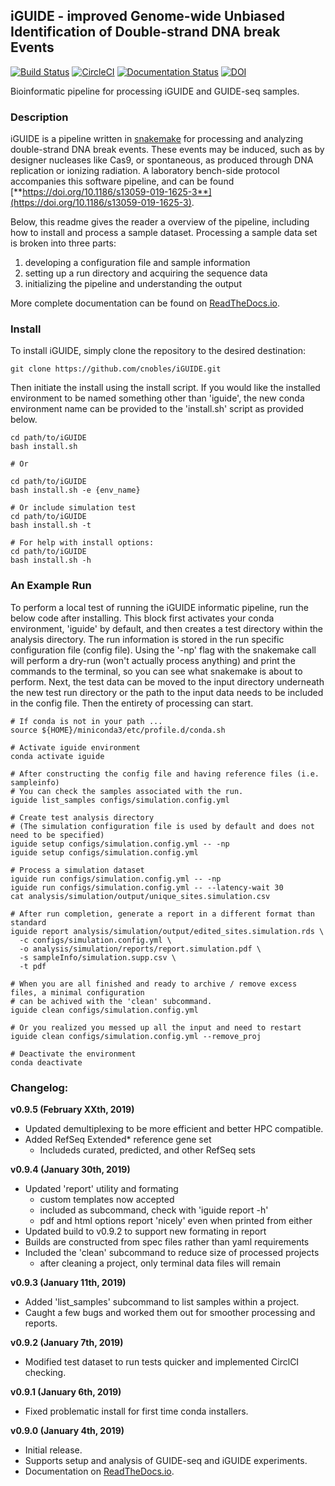## iGUIDE - improved Genome-wide Unbiased Identification of Double-strand DNA break Events
[![Build Status](https://travis-ci.org/cnobles/iGUIDE.svg?branch=master)](https://travis-ci.org/cnobles/iGUIDE)
[![CircleCI](https://circleci.com/gh/cnobles/iGUIDE.svg?style=svg)](https://circleci.com/gh/cnobles/iGUIDE)
[![Documentation Status](https://readthedocs.org/projects/iguide/badge/?version=latest)](http://iguide.readthedocs.io/en/latest/?badge=latest)
[![DOI](https://zenodo.org/badge/88088016.svg)](https://zenodo.org/badge/latestdoi/88088016)


Bioinformatic pipeline for processing iGUIDE and GUIDE-seq samples.

### Description
iGUIDE is a pipeline written in [snakemake](http://snakemake.readthedocs.io/) for processing and analyzing double-strand DNA break events. These events may be induced, such as by designer nucleases like Cas9, or spontaneous, as produced through DNA replication or ionizing radiation. A laboratory bench-side protocol accompanies this software pipeline, and can be found [**https://doi.org/10.1186/s13059-019-1625-3**](https://doi.org/10.1186/s13059-019-1625-3). 

Below, this readme gives the reader a overview of the pipeline, including how to install and process a sample dataset. Processing a sample data set is broken into three parts: 

1) developing a configuration file and sample information
2) setting up a run directory and acquiring the sequence data
3) initializing the pipeline and understanding the output

More complete documentation can be found on [ReadTheDocs.io](https://iguide.readthedocs.io/en/latest/index.html).

### Install
To install iGUIDE, simply clone the repository to the desired destination:

```
git clone https://github.com/cnobles/iGUIDE.git
```

Then initiate the install using the install script. If you would like the installed environment to be named something other than 'iguide', the new conda environment name can be provided to the 'install.sh' script as provided below.

```
cd path/to/iGUIDE
bash install.sh

# Or

cd path/to/iGUIDE
bash install.sh -e {env_name}

# Or include simulation test
cd path/to/iGUIDE
bash install.sh -t

# For help with install options:
cd path/to/iGUIDE
bash install.sh -h
```

### An Example Run
To perform a local test of running the iGUIDE informatic pipeline, run the below code after installing. This block first activates your conda environment, 'iguide' by default, and then creates a test directory within the analysis directory. The run information is stored in the run specific configuration file (config file). Using the '-np' flag with the snakemake call will perform a dry-run (won't actually process anything) and print the commands to the terminal, so you can see what snakemake is about to perform. Next, the test data can be moved to the input directory underneath the new test run directory or the path to the input data needs to be included in the config file. Then the entirety of processing can start. 

```
# If conda is not in your path ...
source ${HOME}/miniconda3/etc/profile.d/conda.sh

# Activate iguide environment
conda activate iguide

# After constructing the config file and having reference files (i.e. sampleinfo)
# You can check the samples associated with the run.
iguide list_samples configs/simulation.config.yml

# Create test analysis directory
# (The simulation configuration file is used by default and does not need to be specified)
iguide setup configs/simulation.config.yml -- -np
iguide setup configs/simulation.config.yml

# Process a simulation dataset
iguide run configs/simulation.config.yml -- -np
iguide run configs/simulation.config.yml -- --latency-wait 30
cat analysis/simulation/output/unique_sites.simulation.csv

# After run completion, generate a report in a different format than standard
iguide report analysis/simulation/output/edited_sites.simulation.rds \
  -c configs/simulation.config.yml \
  -o analysis/simulation/reports/report.simulation.pdf \
  -s sampleInfo/simulation.supp.csv \
  -t pdf

# When you are all finished and ready to archive / remove excess files, a minimal configuration
# can be achived with the 'clean' subcommand.
iguide clean configs/simulation.config.yml

# Or you realized you messed up all the input and need to restart
iguide clean configs/simulation.config.yml --remove_proj

# Deactivate the environment
conda deactivate
```

### Changelog:

**v0.9.5 (February XXth, 2019)**

* Updated demultiplexing to be more efficient and better HPC compatible.
* Added RefSeq Extended* reference gene set
  + Includeds curated, predicted, and other RefSeq sets

**v0.9.4 (January 30th, 2019)**

* Updated 'report' utility and formating
  + custom templates now accepted
  + included as subcommand, check with 'iguide report -h'
  + pdf and html options report 'nicely' even when printed from either
* Updated build to v0.9.2 to support new formating in report
* Builds are constructed from spec files rather than yaml requirements
* Included the 'clean' subcommand to reduce size of processed projects
  + after cleaning a project, only terminal data files will remain

**v0.9.3 (January 11th, 2019)**

* Added 'list_samples' subcommand to list samples within a project.
* Caught a few bugs and worked them out for smoother processing and reports.

**v0.9.2 (January 7th, 2019)**

* Modified test dataset to run tests quicker and implemented CirclCI checking.

**v0.9.1 (January 6th, 2019)**

* Fixed problematic install for first time conda installers.

**v0.9.0 (January 4th, 2019)**

* Initial release.
* Supports setup and analysis of GUIDE-seq and iGUIDE experiments.
* Documentation on [ReadTheDocs.io](https://iguide.readthedocs.io/en/latest/index.html).
